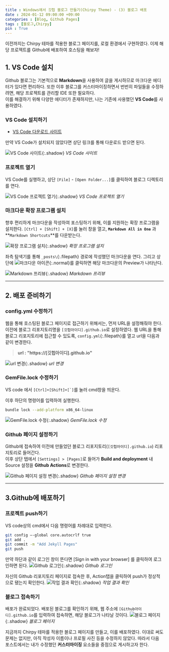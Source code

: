 ```yaml
---
title : Windows에서 깃헙 블로그 만들기(Chirpy Theme) - (3) 블로그 배포
date : 2024-01-12 09:00:00 +09:00
categories : [Blog, Github Pages]
tags : [블로그,Chirpy]
pin : True
---
```

이전까지는 Chirpy 테마를 적용한 블로그 페이지를, 로컬 환경에서 구현하였다. 이제 해당 프로젝트를 Github에 배포하여 호스팅을 해보자!

## **1. VS Code 설치**
Github 블로그는 기본적으로 **Markdown**을 사용하여 글을 게시하므로 마크다운 에디터가 있다면 편리하다. 또한 이후 블로그를 커스터마이징하면서 번번히 파일들을 수정하려면, 해당 프로젝트를 관리할 IDE 또한 필요하다.<br>
이를 해결하기 위해 다양한 에디터가 존재하지만, 나는 기존에 사용했던 **VS Code**를 사용하였다.

### **VS Code 설치하기**
- [VS Code 다운로드 사이트](https://code.visualstudio.com/)
  
만약 VS Code가 설치되지 않았다면 상단 링크를 통해 다운로드 받으면 된다.

![VS Code 사이트](/assets/posts/blog/github/03/01.png){:.shadow}
_VS Code 사이트_
<br>

### **프로젝트 열기**
VS Code를 실행하고, 상단 `[File]` - `[Open Folder...]`를 클릭하여 블로그 디렉토리를 연다.

![VS Code 프로젝트 열기](/assets/posts/blog/github/03/02.png){:.shadow}
_VS Code 프로젝트 열기_
<br>

### **마크다운 확장 프로그램 설치**
향후 편리하게 마크다운을 작성하여 포스팅하기 위해, 이를 지원하는 확장 프로그램을 설치한다.
`[Ctrl] + [Shift] + [X]`를 눌러 창을 열고, **`Markdown All in One`** 과 **`Markdown Shortcuts`**를 다운받는다.

![확장 프로그램 설치](/assets/posts/blog/github/03/03.png){:.shadow}
_확장 프로그램 설치_
<br>

좌측 탐색기를 통해 `_posts\`{:.filepath} 경로에 작성했던 마크다운을 연다. 그리고 상단에 ![마크다운 아이콘](/assets/posts/blog/github/03/04.png){:.normal}를 클릭하면 해당 마크다운의 Preview가 나타난다.

![Markdown 프리뷰](/assets/posts/blog/github/03/05.png){:.shadow}
_Markdown 프리뷰_
<br>

---

## **2. 배포 준비하기**
### **config.yml 수정하기**
웹을 통해 호스팅된 블로그 페이지로 접근하기 위해서는, 먼저 URL을 설정해줘야 한다.
이전에 블로그 리포지토리명을 `[깃헙아이디].github.io`로 설정하였다. 웹 URL을 통해 블로그 리포지토리에 접근할 수 있도록, 
`config.yml`{:.filepath}를 열고 url을 다음과 같이 변경한다.

> **url : "https://[깃헙아이디].github.io"**

![url 변경](/assets/posts/blog/github/03/06.png){:.shadow}
_url 변경_



### **GemFile.lock 수정하기**
VS code 에서 ``[Ctrl]+[Shift]+[`]``를 눌러 cmd창을 띄운다.

이후 하단의 명령어를 입력하여 실행한다.
```bash
bundle lock --add-platform x86_64-linux
```
![GemFile.lock 수정](/assets/posts/blog/github/03/07.png){:.shadow}
_GemFile.lock 수정_

### **Github 페이지 설정하기**
Github에 접속하여 이전에 만들었던 블로그 리포지토리(`[깃헙아이디].github.io`) 리포지토리로 들어간다.<br>
이후 상단 탭에서 `[Settings] > [Pages]`로 들어가 **Build and deployment** 내 Source 설정을 **Github Actions**로 변경한다.

![Github 페이지 설정 변경](/assets/posts/blog/github/03/08.png){:.shadow}
_Github 페이지 설정 변경_
<br>

---

## **3.Github에 배포하기**
### **프로젝트 push하기**
VS code상의 cmd에서 다음 명령어를 차례대로 입력한다.
```bash
git config –-global core.autocrlf true
git add .
git commit -m "Add Jekyll Pages"
git push
```

만약 하단과 같이 로그인 창이 뜬다면 [Sign in with your browser] 를 클릭하여 로그인하면 된다.
![Github 로그인](/assets/posts/blog/github/03/09.png){:.shadow}
_Github 로그인_
<br>

자신의 Github 리포지토리 페이지로 접속한 후, Action탭을 클릭하여 push가 정상적으로 됐는지 확인한다.
![작업 결과 확인](/assets/posts/blog/github/03/10.png){:.shadow}
_작업 결과 확인_

### **블로그 접속하기**
배포가 완료되었다. 배포된 블로그를 확인하기 위해, 웹 주소에 `[Github아이디].github.io`를 입력하여 접속하면, 해당 블로그가 나타날 것이다.
![블로그 페이지](/assets/posts/blog/github/03/11.png){:.shadow}
_블로그 페이지_
<br>

지금까지 Chirpy 테마를 적용한 블로그 페이지를 만들고, 이를 배포하였다. 이대로 써도 문제는 없지만, 아직 작성자 이름이나 프로필 사진 등을 수정하지 않았다. 따라서 다음 포스트에서는 내가 수정했던 **커스터마이징** 요소들을 중점으로 게시하고자 한다.






